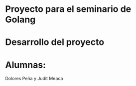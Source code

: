 # Proyecto para el seminario de Golang
# Desarrollo del proyecto
# Alumnas:
Dolores Peña y 
Judit Meaca
